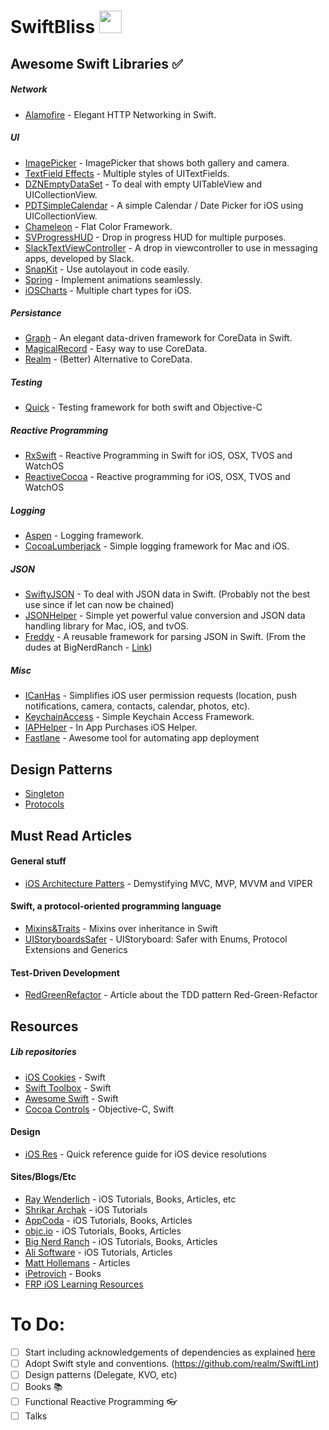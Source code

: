 # SwiftBliss <img src="http://www.carlosicaza.com/wp-content/uploads/2014/07/Swift-logo.png" width="36">

## Awesome Swift Libraries :white_check_mark:

##### Network

* [Alamofire](https://github.com/Alamofire/Alamofire) - Elegant HTTP Networking in Swift.

##### UI

* [ImagePicker](https://github.com/hyperoslo/ImagePicker) - ImagePicker that shows both gallery and camera.
* [TextField Effects](https://github.com/raulriera/TextFieldEffects) - Multiple styles of UITextFields.
* [DZNEmptyDataSet](https://github.com/dzenbot/DZNEmptyDataSet) - To deal with empty UITableView and UICollectionView.
* [PDTSimpleCalendar](https://github.com/jivesoftware/PDTSimpleCalendar) - A simple Calendar / Date Picker for iOS using UICollectionView.
* [Chameleon](https://github.com/ViccAlexander/Chameleon) - Flat Color Framework.
* [SVProgressHUD](https://github.com/SVProgressHUD/SVProgressHUD) - Drop in progress HUD for multiple purposes.
* [SlackTextViewController](https://github.com/slackhq/SlackTextViewController) - A drop in viewcontroller to use in messaging apps, developed by Slack.
* [SnapKit](https://github.com/SnapKit/SnapKit) - Use autolayout in code easily.
* [Spring](https://github.com/MengTo/Spring) - Implement animations seamlessly.
* [iOSCharts](https://github.com/danielgindi/ios-charts) - Multiple chart types for iOS.

##### Persistance

* [Graph](https://github.com/CosmicMind/Graph) - An elegant data-driven framework for CoreData in Swift.
* [MagicalRecord](https://github.com/magicalpanda/MagicalRecord) - Easy way to use CoreData.
* [Realm](https://realm.io/) - (Better) Alternative to CoreData.

##### Testing

* [Quick](https://github.com/Quick/Quick) - Testing framework for both swift and Objective-C

##### Reactive Programming

* [RxSwift](https://github.com/ReactiveX/RxSwift) - Reactive Programming in Swift for iOS, OSX, TVOS and WatchOS
* [ReactiveCocoa](https://github.com/ReactiveCocoa/ReactiveCocoa) - Reactive programming for iOS, OSX, TVOS and WatchOS

##### Logging

* [Aspen](https://github.com/justin/Aspen) - Logging framework.
* [CocoaLumberjack](https://github.com/CocoaLumberjack/CocoaLumberjack) - Simple logging framework for Mac and iOS.


##### JSON
* [SwiftyJSON](https://github.com/SwiftyJSON/SwiftyJSON) - To deal with JSON data in Swift. (Probably not the best use since if let can now be chained)
* [JSONHelper](https://github.com/isair/JSONHelper) - Simple yet powerful value conversion and JSON data handling library for Mac, iOS, and tvOS.
* [Freddy](https://github.com/bignerdranch/Freddy) - A reusable framework for parsing JSON in Swift. (From the dudes at BigNerdRanch - [Link](https://www.bignerdranch.com/blog/introducing-freddy-an-open-source-framework-for-parsing-json-in-swift/?utm_campaign=This%2BWeek%2Bin%2BSwift&utm_medium=email&utm_source=This_Week_in_Swift_72))

##### Misc

* [ICanHas](https://github.com/wircho/ICanHas) - Simplifies iOS user permission requests (location, push notifications, camera, contacts, calendar, photos, etc).
* [KeychainAccess](https://github.com/kishikawakatsumi/KeychainAccess) - Simple Keychain Access Framework.
* [IAPHelper](https://github.com/saturngod/IAPHelper) - In App Purchases iOS Helper.
* [Fastlane](https://fastlane.tools/) - Awesome tool for automating app deployment

## Design Patterns

* [Singleton](DesignPatterns/Singleton.md)
* [Protocols](DesignPatterns/Protocols.md)

## Must Read Articles

#### General stuff 

* [iOS Architecture Patters](https://medium.com/ios-os-x-development/ios-architecture-patterns-ecba4c38de52#.sqm7m18sq) - Demystifying MVC, MVP, MVVM and VIPER

#### Swift, a protocol-oriented programming language 

* [Mixins&Traits](http://matthijshollemans.com/2015/07/22/mixins-and-traits-in-swift-2/) - Mixins over inheritance in Swift 
* [UIStoryboardsSafer](https://medium.com/swift-programming/uistoryboard-safer-with-enums-protocol-extensions-and-generics-7aad3883b44d#.tv7mosmfh) - UIStoryboard: Safer with Enums, Protocol Extensions and Generics

#### Test-Driven Development 

* [RedGreenRefactor](http://www.santeon.com/insight-blog/video-and-article/33-insight-blog/video-and-article/229-test-driven-development-red-green-refactor#.VrCOTDaLSV5) - Article about the TDD pattern Red-Green-Refactor

## Resources

##### Lib repositories

* [iOS Cookies](http://www.ioscookies.com/) - Swift
* [Swift Toolbox](http://www.swifttoolbox.io/) - Swift
* [Awesome Swift](https://github.com/Wolg/awesome-swift) - Swift
* [Cocoa Controls](https://www.cocoacontrols.com/) - Objective-C, Swift

#### Design

* [iOS Res](http://iosres.com/) - Quick reference guide for iOS device resolutions 

#### Sites/Blogs/Etc

* [Ray Wenderlich](http://www.raywenderlich.com/) - iOS Tutorials, Books, Articles, etc
* [Shrikar Archak](http://shrikar.com/) - iOS Tutorials
* [AppCoda](http://www.appcoda.com/) - iOS Tutorials, Books, Articles
* [objc.io](https://www.objc.io/) - iOS Tutorials, Books, Articles
* [Big Nerd Ranch](https://www.bignerdranch.com/) - iOS Tutorials, Books, Articles
* [Ali Software](http://alisoftware.github.io/) - iOS Tutorials, Articles
* [Matt Hollemans](http://matthijshollemans.com/) - Articles
* [iPetrovich](http://ipetrovich.blogspot.pt/) - Books
* [FRP iOS Learning Resources](https://gist.github.com/JaviLorbada/4a7bd6129275ebefd5a6)

# To Do:
- [ ] Start including acknowledgements of dependencies as explained [here](https://github.com/CocoaPods/CocoaPods/wiki/Acknowledgements)
- [ ] Adopt Swift style and conventions. (https://github.com/realm/SwiftLint)
- [ ] Design patterns (Delegate, KVO, etc) 
- [ ] Books :books:
- [ ] Functional Reactive Programming :eyeglasses:
- [ ] Talks
